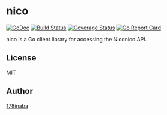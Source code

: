 # nico

[![GoDoc](https://godoc.org/github.com/178inaba/nico?status.svg)](https://godoc.org/github.com/178inaba/nico)
[![Build Status](https://travis-ci.org/178inaba/nico.svg?branch=master)](https://travis-ci.org/178inaba/nico)
[![Coverage Status](https://coveralls.io/repos/github/178inaba/nico/badge.svg?branch=master)](https://coveralls.io/github/178inaba/nico?branch=master)
[![Go Report Card](https://goreportcard.com/badge/github.com/178inaba/nico)](https://goreportcard.com/report/github.com/178inaba/nico)

nico is a Go client library for accessing the Niconico API.

## License

[MIT](LICENSE)

## Author

[178inaba](https://github.com/178inaba)
